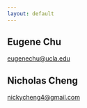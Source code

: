 ```yaml
---
layout: default
---
```


## Eugene Chu
eugenechu@ucla.edu

## Nicholas Cheng
nickycheng4@gmail.com

